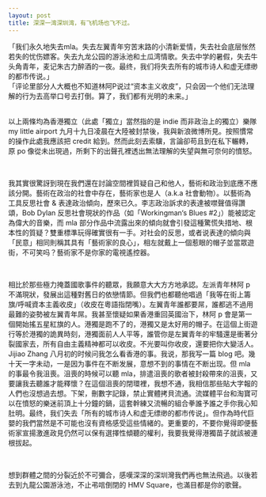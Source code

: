 ```yaml
---
layout: post
title: 深深一湾深圳湾，有飞机场也飞不过。
---
```


<p class="message">「我们永久地失去mla。失去左翼青年穷苦末路的小清新爱情，失去社会底层怅然若失的忧伤嫖客。失去九龙公园的游泳池和土瓜湾情歌。失去中学的暑假，失去牛头角青年，麦记朱古力醉酒的一夜。最终，我们将失去所有的城市诗人和虚无缥缈的都市传说。」<br> 
「评论里部分人大概也不知道林阿P说过“资本主义收皮”，只会因一个他们无法理解的行为去高举口号去打倒。算了，我们都有光明的未来。」</p>

<br>以上兩條均為香港獨立（此處「獨立」當然指的是 indie 而非政治上的獨立）樂隊 my little airport 九月十九日凌晨在大陸被封禁後，我與新浪微博所見。按照慣常的操作此處我應該把 credit 給到。然而此刻去索驥，言論卻苟且到在私下輾轉，原 po 像從未出現過，所剩下的出聲孔裡透出無法理解的失望與無可奈何的憤怒。

<br>

我其實很驚訝到現在我們還在討論空間裡質疑自己和他人，藝術和政治到底應不應該分開。藝術在政治的社會中存在，藝術家也是人（a.k.a 社會動物）。以藝術為工具反思社會 & 表達政治傾向，歷來已久。李志政治訴求的表達被噤聲值得讚頌，Bob Dylan 反思社會現狀的作品（如「Workingman‘s Blues #2」）能被認定為偉大的音樂，而 mla 部分作品中流露出來的傾向就會引發這種驚慌失措地、根本性的質疑？雙重標準玩得確實很有一手。对社会的反思，或者说表達的傾向與「民意」相同則稱其具有「藝術家的良心」，相左就戴上一個惹眼的帽子並當眾遊街，不可笑吗？藝術家不是你家的電視遙控器。

<!--excerpt-->

<br>

相比於那些極力掩蓋國歌事件的聽眾，我願意大大方方地承認。左派青年林阿 p 不滿現狀，發展出這種對舊日的依戀情節。但我們也都聽他唱過「我等在街上籌旗/呼喊資本主義收皮」（收皮在粵語指閉嘴）。左翼青年誰都要屌，誰都逃不過用最難的姿勢被左翼青年屌。我甚至懷疑如果香港重回英國治下，林阿 p 會是第一個開始搖五星紅旗的人。港獨是跑不了的，港獨又是太好用的帽子。在這個上街遊行等於港獨的詭異時刻，港獨面前人人平等，誰管你是左翼青年的牢騷還是衝著分裂國家去，所有自由主義精神都可以收皮。不光要叫你收皮，還要把你大變活人。Jijiao Zhang 八月初的时候问我怎么看香港的事。我说，那我写一篇 blog 吧。幾十天一字未动，一是因为事件在不断发展，意想不到的事情在不断出现。但 mla 的事最令我沮喪。沮喪的時候可以聽 mla，排遣沮喪的歌者被封殺帶來的沮喪，又要讓我去聽誰才能釋懷？在這個沮喪的閉環裡，我想不通，我相信那些貼大字報的人們也沒想過去想。下架，刪數字記錄，禁止實體拷貝流通。流媒體平台和淘寶可以在憤怒的樂迷前頂上十分鐘的鍋，這套幹練又流暢的組合拳誰予誰之手你我心知肚明。最终，我们失去「所有的城市诗人和虚无缥缈的都市传说」。但作為時代巨嬰的我們當然是不可能也沒有資格感受這些情緒的。更重要的，不要你覺得即便藝術家宣揚激進政見仍然可以保有選擇性傾聽的權利，我要我覺得港獨苗子就該被連根拔起。

<br>

想到群體之間的分裂近於不可彌合，感嘆深深的深圳灣我們再也無法飛過。以後若去到九龍公園游泳池，不止弔唁倒閉的 HMV Square，也滿目都是你的歌聲。